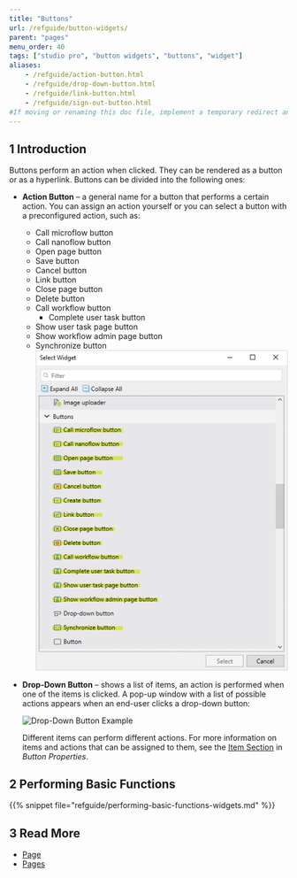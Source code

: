 ```yaml
---
title: "Buttons"
url: /refguide/button-widgets/
parent: "pages"
menu_order: 40
tags: ["studio pro", "button widgets", "buttons", "widget"]
aliases:
    - /refguide/action-button.html
    - /refguide/drop-down-button.html
    - /refguide/link-button.html
    - /refguide/sign-out-button.html
#If moving or renaming this doc file, implement a temporary redirect and let the respective team know they should update the URL in the product. See Mapping to Products for more details.
---
```


## 1 Introduction

Buttons perform an action when clicked. They can be rendered as a button or as a hyperlink. Buttons can be divided into the following ones:

* **Action Button** – a general name for a button that performs a certain action. You can assign an action yourself or you can select a button with a preconfigured action, such as: 
  * Call microflow button
  * Call nanoflow button
  * Open page button
  * Save button
  * Cancel button
  * Link button
  * Close page button
  * Delete button
  * Call workflow button
	* Complete user task button
  * Show user task page button
  * Show workflow admin page button
  * Synchronize button
  ![Preconfigured Buttons](attachments/button-widgets/preconfigured-action-button.png)
  
* **Drop-Down Button** – shows a list of items, an action is performed when one of the items is clicked. A pop-up window with a list of possible actions appears when an end-user clicks a drop-down button:

	![Drop-Down Button Example](attachments/button-widgets/drop-down-example.png)

  Different items can perform different actions. For more information on items and actions that can be assigned to them, see the [Item Section](button-properties#items) in *Button Properties*.  

## 2 Performing Basic Functions

{{% snippet file="refguide/performing-basic-functions-widgets.md" %}}

## 3 Read More

* [Page](page)
* [Pages](pages)
